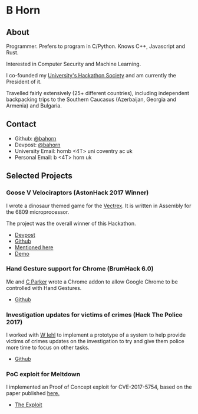 # B Horn

## About

Programmer. Prefers to program in C/Python. Knows C++, Javascript and Rust.

Interested in Computer Security and Machine Learning.

I co-founded my <a href="https://www.cusu.org/society/hackathon/">University's
Hackathon Society</a> and am currently the President of it.

Travelled fairly extensively (25+ different countries), including independent
backpacking trips to the Southern Caucasus (Azerbaijan, Georgia and Armenia) and
Bulgaria.

## Contact

* Github: <a href="https://github.com/bahorn/">@bahorn</a>
* Devpost: <a href="https://devpost.com/bahorn">@bahorn</a>
* University Email: hornb <4T> uni <d0t> coventry <d0t> ac <d0t> uk
* Personal Email: b <4T> horn <d0t> uk 

## Selected Projects

### Goose V Velociraptors (AstonHack 2017 Winner)

I wrote a dinosaur themed game for the <a href="https://en.wikipedia.org/wiki/Vectrex">Vectrex</a>.
It is written in Assembly for the 6809 microprocessor.

The project was the overall winner of this Hackathon.

* <a href="https://devpost.com/software/goose-v-velociraptors">Devpost</a>
* <a href="https://github.com/bahorn/AstonHack2017">Github</a>
* <a href="https://www.element14.com/community/docs/DOC-88127/l/astonhack-2017-24h-hackathon-roundup">Mentioned here</a>
* <a href="https://twitter.com/MLHacks/status/929744232100847616">Demo</a>

### Hand Gesture support for Chrome (BrumHack 6.0)

Me and <a href="https://parker57.github.io/">C Parker</a> wrote a Chrome addon
to allow Google Chrome to be controlled with Hand Gestures.

* <a href="https://github.com/bahorn/Brumhack60">Github</a>

### Investigation updates for victims of crimes (Hack The Police 2017)

I worked with <a href="http://www.william-iehl.com/">W Iehl</a> to implement a
prototype of a system to help provide victims of crimes updates on the
investigation to try and give them police more time to focus on other tasks.

* <a href="https://github.com/fANZYo/policingHack17">Github</a>

### PoC exploit for Meltdown

I implemented an Proof of Concept exploit for CVE-2017-5754, based on the paper
published <a href="https://meltdownattack.com/meltdown.pdf">here.</a>

* <a href="https://gist.github.com/bahorn/6be453127911bc4f27cf145bfc0a35b8">The Exploit</a>
